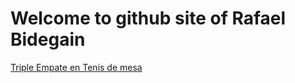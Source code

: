 
# Welcome to github site of Rafael Bidegain 

[Triple Empate en Tenis de mesa](https://github.com/rbidegain/tripleempate.github.io/index.html)
